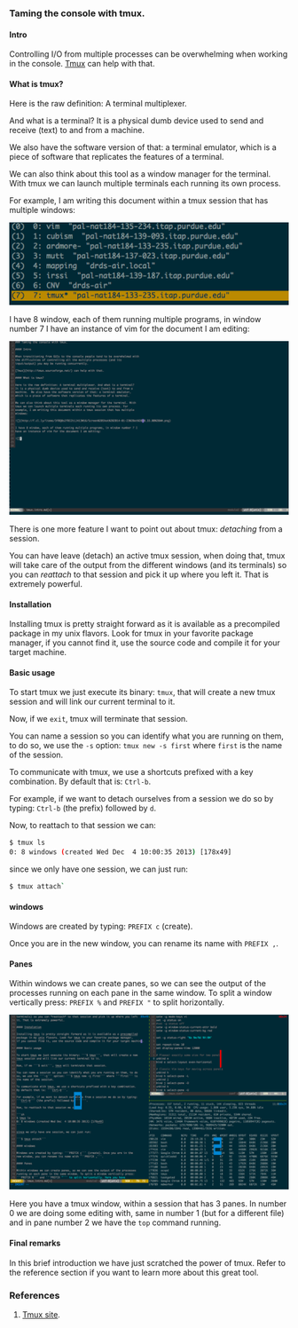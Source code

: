 ### Taming the console with tmux.

#### Intro

Controlling I/O from multiple processes can be overwhelming when working in the
console. [Tmux](http://tmux.sourceforge.net/) can help with that.

#### What is tmux?

Here is the raw definition: A terminal multiplexer.

And what is a terminal?  It is a physical dumb device used to send and receive
(text) to and from a machine.

We also have the software version of that: a terminal emulator, which is a
piece of software that replicates the features of a terminal.

We can also think about this tool as a window manager for the terminal. With
tmux we can launch multiple terminals each running its own process.

For example, I am writing this document within a tmux session that has multiple
windows:

![](img/tmux/windows.png)

I have 8 window, each of them running multiple programs, in window number 7 I
have an instance of vim for the document I am editing:

![](img/tmux/vim.png)

There is one more feature I want to point out about tmux: *detaching* from a
session.

You can have leave (detach) an active tmux session, when doing that, tmux will
take care of the output from the different windows (and its terminals) so you
can *reattach* to that session and pick it up where you left it. That is
extremely powerful.

#### Installation

Installing tmux is pretty straight forward as it is available as a precompiled
package in my unix flavors. Look for tmux in your favorite package manager, if
you cannot find it, use the source code and compile it for your target machine.

#### Basic usage

To start tmux we just execute its binary: `tmux`, that will create a new
tmux session and will link our current terminal to it.

Now, if we `exit`, tmux will terminate that session.

You can name a session so you can identify what you are running on them, to do
so, we use the `-s` option: `tmux new -s first` where `first` is
the name of the session.

To communicate with tmux, we use a shortcuts prefixed with a key combination.
By default that is: `Ctrl-b`.

For example, if we want to detach ourselves from a session we do so by typing:
`Ctrl-b` (the prefix) followed by `d`.

Now, to reattach to that session we can:

~~~sh
$ tmux ls
0: 8 windows (created Wed Dec  4 10:00:35 2013) [178x49]
~~~

since we only have one session, we can just run:

~~~sh
$ tmux attach`
~~~

#### windows

Windows are created by typing: `PREFIX c` (create).

Once you are in the new window, you can rename its name with `PREFIX ,`.

#### Panes

Within windows we can create panes, so we can see the output of the processes
running on each pane in the same window. To split a window vertically press:
`PREFIX %` and `PREFIX "` to split horizontally.

![](img/tmux/panels.png)

Here you have a tmux window, within a session that has 3 panes. In number 0
we are doing some editing with, same in number 1 (but for a different file) and
in pane number 2 we have the `top` command running.

#### Final remarks

In this brief introduction we have just scratched the power of tmux. Refer to
the reference section if you want to learn more about this great tool.


### References

1. [Tmux site](http://tmux.sourceforge.net/).
